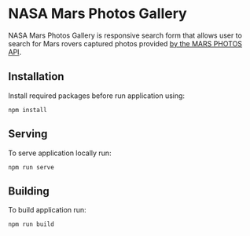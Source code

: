 # NASA Mars Photos Gallery

NASA Mars Photos Gallery is responsive search form that allows user to search for Mars rovers captured photos provided [by the MARS PHOTOS API](https://api.nasa.gov/).

## Installation

Install required packages before run application using:

```node
npm install
```

## Serving

To serve application locally run:

```node
npm run serve
```

## Building

To build application run:

```node
npm run build
```
